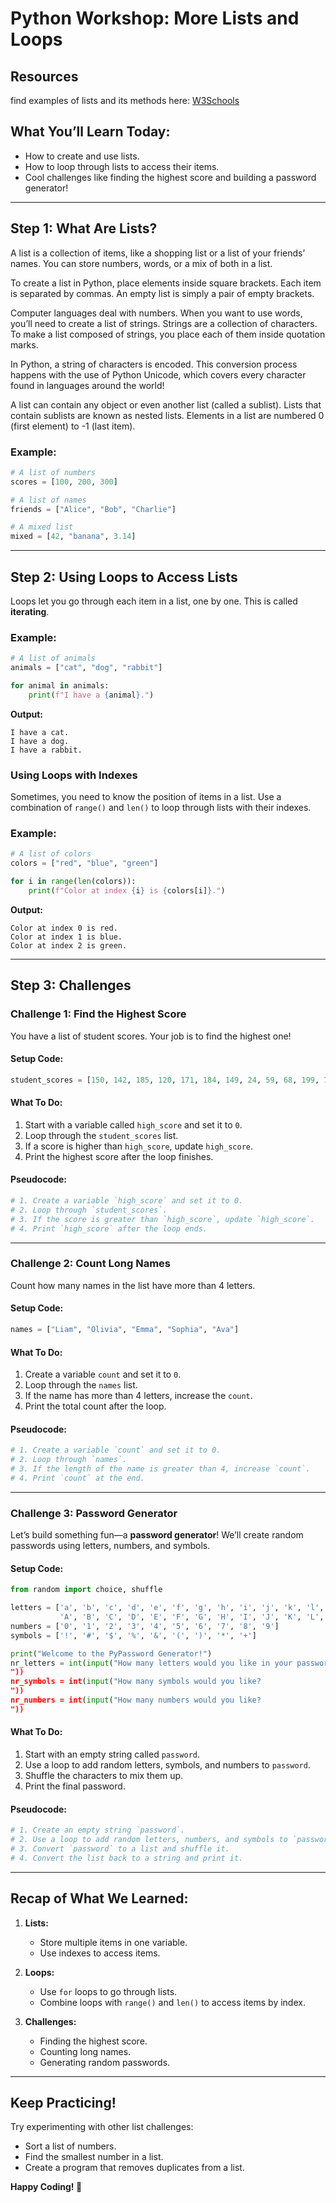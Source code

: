 
# Python Workshop: More Lists and Loops 

## Resources
find examples of lists and its methods here: [W3Schools](https://www.w3schools.com/python/python_lists.asp)

## What You’ll Learn Today:
- How to create and use lists.
- How to loop through lists to access their items.
- Cool challenges like finding the highest score and building a password generator!

---

## Step 1: What Are Lists?

A list is a collection of items, like a shopping list or a list of your friends’ names. You can store numbers, words, or a mix of both in a list.

To create a list in Python, place elements inside square brackets. Each item is separated by commas. An empty list is simply a pair of empty brackets.

Computer languages deal with numbers. When you want to use words, you’ll need to create a list of strings. Strings are a collection of characters. To make a list composed of strings, you place each of them inside quotation marks.

In Python, a string of characters is encoded. This conversion process happens with the use of Python Unicode, which covers every character found in languages around the world!

A list can contain any object or even another list (called a sublist). Lists that contain sublists are known as nested lists. Elements in a list are numbered 0 (first element) to -1 (last item).

### Example:
```python
# A list of numbers
scores = [100, 200, 300]

# A list of names
friends = ["Alice", "Bob", "Charlie"]

# A mixed list
mixed = [42, "banana", 3.14]
```

---

## Step 2: Using Loops to Access Lists

Loops let you go through each item in a list, one by one. This is called **iterating**.

### Example:
```python
# A list of animals
animals = ["cat", "dog", "rabbit"]

for animal in animals:
    print(f"I have a {animal}.")
```

**Output:**
```
I have a cat.
I have a dog.
I have a rabbit.
```

### Using Loops with Indexes

Sometimes, you need to know the position of items in a list. Use a combination of `range()` and `len()` to loop through lists with their indexes.

### Example:
```python
# A list of colors
colors = ["red", "blue", "green"]

for i in range(len(colors)):
    print(f"Color at index {i} is {colors[i]}.")
```

**Output:**
```
Color at index 0 is red.
Color at index 1 is blue.
Color at index 2 is green.
```

---

## Step 3: Challenges

### Challenge 1: Find the Highest Score
You have a list of student scores. Your job is to find the highest one!

#### Setup Code:
```python
student_scores = [150, 142, 185, 120, 171, 184, 149, 24, 59, 68, 199, 78, 65, 89, 86, 55, 91, 64, 89]
```

#### What To Do:
1. Start with a variable called `high_score` and set it to `0`.
2. Loop through the `student_scores` list.
3. If a score is higher than `high_score`, update `high_score`.
4. Print the highest score after the loop finishes.

#### Pseudocode:
```python
# 1. Create a variable `high_score` and set it to 0.
# 2. Loop through `student_scores`.
# 3. If the score is greater than `high_score`, update `high_score`.
# 4. Print `high_score` after the loop ends.
```

---

### Challenge 2: Count Long Names
Count how many names in the list have more than 4 letters.

#### Setup Code:
```python
names = ["Liam", "Olivia", "Emma", "Sophia", "Ava"]
```

#### What To Do:
1. Create a variable `count` and set it to `0`.
2. Loop through the `names` list.
3. If the name has more than 4 letters, increase the `count`.
4. Print the total count after the loop.

#### Pseudocode:
```python
# 1. Create a variable `count` and set it to 0.
# 2. Loop through `names`.
# 3. If the length of the name is greater than 4, increase `count`.
# 4. Print `count` at the end.
```

---

### Challenge 3: Password Generator

Let’s build something fun—a **password generator**! We’ll create random passwords using letters, numbers, and symbols.

#### Setup Code:
```python
from random import choice, shuffle

letters = ['a', 'b', 'c', 'd', 'e', 'f', 'g', 'h', 'i', 'j', 'k', 'l', 'm', 'n', 'o', 'p', 'q', 'r', 's', 't', 'u', 'v', 'w', 'x', 'y', 'z', 
           'A', 'B', 'C', 'D', 'E', 'F', 'G', 'H', 'I', 'J', 'K', 'L', 'M', 'N', 'O', 'P', 'Q', 'R', 'S', 'T', 'U', 'V', 'W', 'X', 'Y', 'Z']
numbers = ['0', '1', '2', '3', '4', '5', '6', '7', '8', '9']
symbols = ['!', '#', '$', '%', '&', '(', ')', '*', '+']

print("Welcome to the PyPassword Generator!")
nr_letters = int(input("How many letters would you like in your password?
"))
nr_symbols = int(input("How many symbols would you like?
"))
nr_numbers = int(input("How many numbers would you like?
"))
```

#### What To Do:
1. Start with an empty string called `password`.
2. Use a loop to add random letters, symbols, and numbers to `password`.
3. Shuffle the characters to mix them up.
4. Print the final password.

#### Pseudocode:
```python
# 1. Create an empty string `password`.
# 2. Use a loop to add random letters, numbers, and symbols to `password`.
# 3. Convert `password` to a list and shuffle it.
# 4. Convert the list back to a string and print it.
```

---

## Recap of What We Learned:
1. **Lists:**
   - Store multiple items in one variable.
   - Use indexes to access items.

2. **Loops:**
   - Use `for` loops to go through lists.
   - Combine loops with `range()` and `len()` to access items by index.

3. **Challenges:**
   - Finding the highest score.
   - Counting long names.
   - Generating random passwords.

---

## Keep Practicing!
Try experimenting with other list challenges:
- Sort a list of numbers.
- Find the smallest number in a list.
- Create a program that removes duplicates from a list.

**Happy Coding! 🎉**

